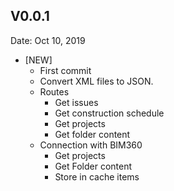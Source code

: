 ## V0.0.1
Date: Oct 10, 2019
  * [NEW] 
    * First commit
    * Convert XML files to JSON.
    * Routes
      * Get issues
      * Get construction schedule
      * Get projects
      * Get folder content
    * Connection with BIM360
      * Get projects
      * Get Folder content
      * Store in cache items
      
